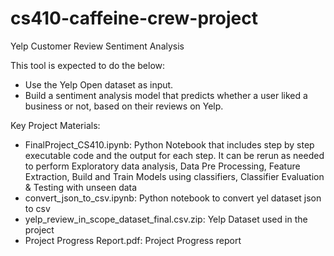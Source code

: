 # cs410-caffeine-crew-project
Yelp Customer Review Sentiment Analysis

This tool is expected to do the below:
- Use the Yelp Open dataset as input.
- Build a sentiment analysis model that predicts whether a user liked a business or not, based on their reviews on Yelp.

Key Project Materials:
- FinalProject_CS410.ipynb: Python Notebook that includes step by step executable code and the output for each step. It can be rerun as needed to perform Exploratory data analysis, Data Pre Processing, Feature Extraction, Build and Train Models using classifiers, Classifier Evaluation & Testing with unseen data
- convert_json_to_csv.ipynb: Python notebook to convert yel dataset json to csv
- yelp_review_in_scope_dataset_final.csv.zip: Yelp Dataset used in the project
- Project Progress Report.pdf: Project Progress report



